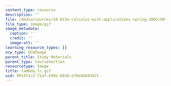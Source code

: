```yaml
---
content_type: resource
description: ''
file: /media/courses/18-013a-calculus-with-applications-spring-2005/0915f1c2f2afb9deb016e76edbb93421_lambda_lc.gif
file_type: image/gif
image_metadata:
  caption: ''
  credit: ''
  image-alt: ''
learning_resource_types: []
ocw_type: OCWImage
parent_title: Study Materials
parent_type: CourseSection
resourcetype: Image
title: lambda_lc.gif
uid: 0915f1c2-f2af-b9de-b016-e76edbb93421
---
```


